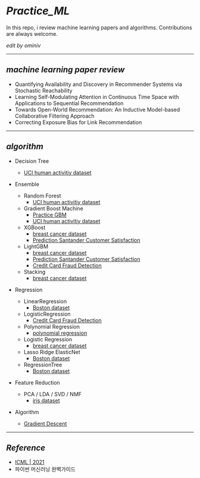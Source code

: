 # *Practice_ML*
In this repo, i review machine learning papers and algorithms. Contributions are always welcome.

*edit by ominiv*

---

## *machine learning paper review* 
- Quantifying Availability and Discovery in Recommender Systems via Stochastic Reachability 
- Learning Self-Modulating Attention in Continuous Time Space with Applications to Sequential Recommendation
- Towards Open-World Recommendation: An Inductive Model-based Collaborative Filtering Approach
- Correcting Exposure Bias for Link Recommendation

---
## *algorithm*
- Decision Tree
   - [UCI human activitiy dataset](https://github.com/ominiv/Practice_ML/blob/master/Practice/UCI_Human_activity_dataset.ipynb)

- Ensemble
   - Random Forest
      - [UCI human activitiy dataset](https://github.com/ominiv/Practice_ML/blob/master/Practice/UCI_Human_activity_dataset.ipynb)
   - Gradient Boost Machine
      - [Practice GBM](https://github.com/ominiv/Practice_ML/blob/master/Practice/Practice%20GBM.ipynb)
      - [UCI human activitiy dataset](https://github.com/ominiv/Practice_ML/blob/master/Practice/UCI_Human_activity_dataset.ipynb)
   - XGBoost
      - [breast cancer dataset](https://github.com/ominiv/Practice_ML/blob/master/Practice/breast%20cancer%20dataset.ipynb)
      - [Prediction Santander Customer Satisfaction](https://github.com/ominiv/Practice_ML/blob/master/Practice/prediction-santander-customer-satisfaction.ipynb)
   - LightGBM
      - [breast cancer dataset](https://github.com/ominiv/Practice_ML/blob/master/Practice/breast%20cancer%20dataset.ipynb)
      - [Prediction Santander Customer Satisfaction](https://github.com/ominiv/Practice_ML/blob/master/Practice/prediction-santander-customer-satisfaction.ipynb)
      - [Credit Card Fraud Detection](https://github.com/ominiv/Practice_ML/blob/master/Practice/credit-card-fraud-detection.ipynb)
   - Stacking
      - [breast cancer dataset](https://github.com/ominiv/Practice_ML/blob/master/Practice/breast%20cancer%20dataset.ipynb)

- Regression
   - LinearRegression
      - [Boston dataset](https://github.com/ominiv/Practice_ML/blob/master/Practice/boston%20dataset.ipynb)
   - LogisticRegression
      - [Credit Card Fraud Detection](https://github.com/ominiv/Practice_ML/blob/master/Practice/credit-card-fraud-detection.ipynb)
   - Polynomial Regression
      - [polynomial regression](https://github.com/ominiv/Practice_ML/blob/master/Practice/polynomial%20regression.ipynb)
   - Logistic Regression
      - [breast cancer dataset](https://github.com/ominiv/Practice_ML/blob/master/Practice/breast%20cancer%20dataset.ipynb)
   - Lasso Ridge ElasticNet
      - [Boston dataset](https://github.com/ominiv/Practice_ML/blob/master/Practice/boston%20dataset.ipynb)
   -  RegressionTree
      - [Boston dataset](https://github.com/ominiv/Practice_ML/blob/master/Practice/boston%20dataset.ipynb)

- Feature Reduction
   - PCA / LDA / SVD / NMF
      - [iris dataset](https://github.com/ominiv/Practice_ML/blob/master/Practice/Feature%20extraction.ipynb)

- Algorithm
   - [Gradient Descent](https://github.com/ominiv/Practice_ML/blob/master/Practice/Gradient%20Descent.ipynb)


---
## *Reference*
- [ICML | 2021](https://icml.cc/Conferences/2021/Schedule?type=Poster)
- 파이썬 머신러닝 완벽가이드